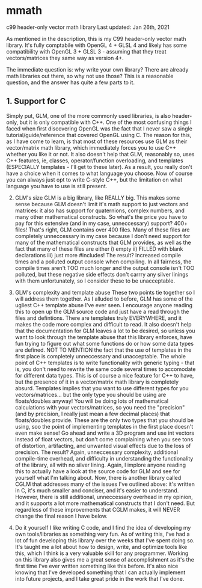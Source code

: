 # mmath
c99 header-only vector math library
Last updated: Jan 26th, 2021

As mentioned in the description, this is my C99 header-only vector math library.
It's fully comptabile with OpenGL 4 + GLSL 4 and likely has some compatibility with OpenGL 3 + GLSL 3 - assuming that they treat vectors/matrices they same way as version 4+.

The immediate question is: why write your own library? There are already math libraries out there, so why not use those?
This is a reasonable question, and the answer has quite a few parts to it.

## 1. Support for C
Simply put, GLM, one of the more commonly used libraries, is also header-only, but it is only compatible with C++. One of the most confusing things I faced when first
discovering OpenGL was the fact that I never saw a single tutorial/guide/reference that covered OpenGL using C. The reason for this, as I have come to learn, is that most
of these resources use GLM as their vector/matrix math library, which immediately forces you to use C++ whether you like it or not. It also doesn't help that GLM, reasonably
so, uses C++ features, ie, classes, operator/function overloading, and templates (ESPECIALLY templates - I'll get to these later). As a result, you really don't have a choice
when it comes to what language you choose. Now of course you can always just opt to write C-style C++, but the limitation on what language you have to use is still present.

2. GLM's size
GLM is a big library, like REALLY big. This makes some sense because GLM doesn't limit it's math support to just vectors and matrices: it also has support for quaternions, 
complex numbers, and many other mathematical constructs. So what's the price you have to pay for this extensive (and in my case, unneccessary) support? 400+ files! That's right, GLM contains over 400 files. Many of these files are completely unneccessary in my case because I don't need support for many of the mathematical constructs that GLM provides, as well as the fact that many of these files are either i) empty  ii) FILLED with blank declarations  iii) just more #includes! The result? Increased compile times and a polluted
output console when compiling. In all fairness, the compile times aren't TOO much longer and the output console isn't TOO polluted, but these negative side effects don't carrry 
any silver linings with them unfortunately, so I consider these to be unacceptable.

3. GLM's complexity and template abuse
These two points tie together so I will address them together. As I alluded to before, GLM has some of the ugliest C++ template abuse I've ever seen. I encourage anyone reading this to open up the GLM source code and just have a read through the files and defintions. There are templates truly EVERYWHERE, and it makes the code more complex and difficult to read. It also doesn't help that the documentation for GLM leaves a lot to be desired, so unless you want to look through the template abuse that this library enforces, have fun trying to figure out what some functions do or how some data types are defined. NOT TO MENTION the fact that the use of templates in the first place is completely unneccessary and unacceptable. The whole point of C++ templates is to write functionality with generic typing - that is, you don't need to rewrite the same code several times to accomodate for different data types. This is of course a nice feature for C++ to have, but the presence of it in a vector/matrix math library is completely absurd. Templates implies that you want to use different types for you vectors/matrices... but the only type you should be using are floats/doubles anyway! You will be doing lots of mathematical calculations with your vectors/matrices, so you need the "precision" (and by precision, I really just mean a few decimal places) that floats/doubles provide. These are the only two types that you should be using, soo the point of implementing templates in the first place doesn't even make sense! Go ahead and write a 3D program and use int vectors instead of float vectors, but don't come complaining when you see tons of distortion, artifacting, and unwanted visual effects due to the loss of precision. The result? Again, unneccessary complexity, additional compile-time overhead, and difficulty in understanding the functionality of the library, all with no silver lining. Again, I implore anyone reading this to actually have a look at the source code for GLM and see for yourself what I'm talking about.
Now, there is another library called CGLM that addresses many of the issues I've outlined above: it's written in C, it's much smaller and conciser, and it's easier to understand. However, there is still additional, unneccessary overhead in my opinion, and it supports a lot more mathematical constructs that I don't need. But regardless of these improvements that CGLM makes, it will NEVER change the final reason I have below.

4. Do it yourself
I like writing C code, and I find the idea of developing my own tools/libraries as something very fun. As of writing this, I've had a lot of fun developing this library over the weeks that I've spent doing so. It's taught me a lot about how to design, write, and optimize tools like this, which I think is a very valuable skill for any programmer. Working on this library also gives me a great sense of accomplishment as it's the first time I've ever written something like this before. It's also nice knowing that I've developed something that I can actually implement into future projects, and I take great pride in the work that I've done.
